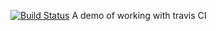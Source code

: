 [![Build Status](https://travis-ci.org/bparrish206/testingObj.svg?branch=master)](https://travis-ci.org/bparrish206/testingObj)
A demo of working with travis CI



